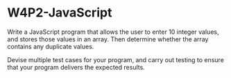 # W4P2-JavaScript

Write a JavaScript program that allows the user to enter 10 integer values,
and stores those values in an array. Then determine whether the array
contains any duplicate values.

Devise multiple test cases for your program, and carry out testing to
ensure that your program delivers the expected results.
